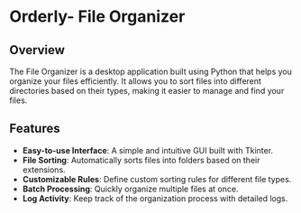 # Orderly- File Organizer

## Overview
The File Organizer is a desktop application built using Python that helps you organize your files efficiently. It allows you to sort files into different directories based on their types, making it easier to manage and find your files.

## Features
- **Easy-to-use Interface**: A simple and intuitive GUI built with Tkinter.
- **File Sorting**: Automatically sorts files into folders based on their extensions.
- **Customizable Rules**: Define custom sorting rules for different file types.
- **Batch Processing**: Quickly organize multiple files at once.
- **Log Activity**: Keep track of the organization process with detailed logs.


